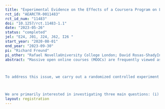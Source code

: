 ```yaml
---
title: "Experimental Evidence on the Effects of a Coursera Program on Labour Outcomes in Costa Rica"
rct_id: "AEARCTR-0011483"
rct_id_num: "11483"
doi: "10.1257/rct.11483-1.1"
date: "2023-05-26"
status: "completed"
jel: "E24, J01, J24, J62, I26 "
start_year: "2020-08-01"
end_year: "2023-09-30"
pi: "Richard Freund"
pi_other: "Rafael NovellaUniversity College London; David Rosas-ShadyInter American Development Bank"
abstract: "Massive open online courses (MOOCs) are frequently viewed as a tool for democratizing education and job training. However, their effectiveness is largely untested. The existing evidence of the value of online courses is generally based on observational data where the selection of unobservable characteristics is a major concern (see e.g., Castaño-Muñoz and Rodrigues, 2021; Hadavand, 2018).

To address this issue, we carry out a randomized controlled experiment in Costa Rica in which the treatment group received cost-free access to Coursera MOOCs and certificates. Additionally, treated individuals were assigned to one of two behavioural intervention arms, where they either received light-touch reminders, or personalised reminders. 

We are primarily interested in investigating three main questions: (i) What is the profile of the individuals who complete a course?; (ii) Is a more comprehensive, personalized reminder more effective in increasing course completion than a standardized email reminder?; and (iii) What are the labour market effects of completing a Coursera MOOC? To better understand the third question, we also analyse the heterogeneity of the treatment effects and study the impact of treatment on educational outcomes. "
layout: registration
---
```


